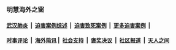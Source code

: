 
### 明慧海外之窗

####  [武汉肺炎](indexes/365.md?t=07201800) &nbsp;|&nbsp;  [迫害案例综述](indexes/328.md?t=07201800) &nbsp;|&nbsp; [迫害致死案例](indexes/277.md?t=07201800)  &nbsp;|&nbsp; [更多迫害案例](indexes/81.md?t=07201800)  &nbsp;|&nbsp; 
####  [时事评论](indexes/19.md?t=07201800) &nbsp;|&nbsp; [海外简讯](indexes/245.md?t=07201800)&nbsp;|&nbsp;  [社会支持](indexes/140.md?t=07201800) &nbsp;|&nbsp; [褒奖决议](indexes/282.md?t=07201800) &nbsp;|&nbsp; [社区报道](indexes/91.md?t=07201800)  &nbsp;|&nbsp; [天人之间](indexes/78.md?t=07201800) 

